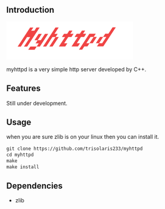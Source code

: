 ## Introduction
<img src="https://github.com/trisolaris233/myhttpd/raw/master/src/welcome/myhttpd.png" width="333px" height="100px"/>

myhttpd is a very simple http server developed by C++.

## Features
Still under development.

## Usage
when you are sure zlib is on your linux then you can install it.
```
git clone https://github.com/trisolaris233/myhttpd
cd myhttpd
make
make install
```

## Dependencies
- zlib
